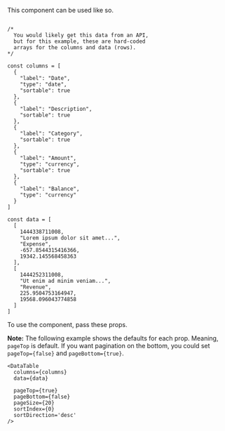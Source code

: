 This component can be used like so.

<pre class="language-javascript"><code>
/*
  You would likely get this data from an API,
  but for this example, these are hard-coded
  arrays for the columns and data (rows).
*/

const columns = [
  {
    "label": "Date",
    "type": "date",
    "sortable": true
  },
  {
    "label": "Description",
    "sortable": true
  },
  {
    "label": "Category",
    "sortable": true
  },
  {
    "label": "Amount",
    "type": "currency",
    "sortable": true
  },
  {
    "label": "Balance",
    "type": "currency"
  }
]

const data = [
  [
    1444338711008,
    "Lorem ipsum dolor sit amet...",
    "Expense",
    -657.8544315416366,
    19342.145568458363
  ],
  [
    1444252311008,
    "Ut enim ad minim veniam...",
    "Revenue",
    225.9504753164947,
    19568.096043774858
  ]
]
</code></pre>

To use the component, pass these props.

**Note:** The following example shows the defaults for each prop. Meaning, `pageTop` is default. If you want pagination on the bottom, you could set `pageTop={false}` and `pageBottom={true}`.

```
<DataTable
  columns={columns}
  data={data}

  pageTop={true}
  pageBottom={false}
  pageSize={20}
  sortIndex={0}
  sortDirection='desc'
/>
```